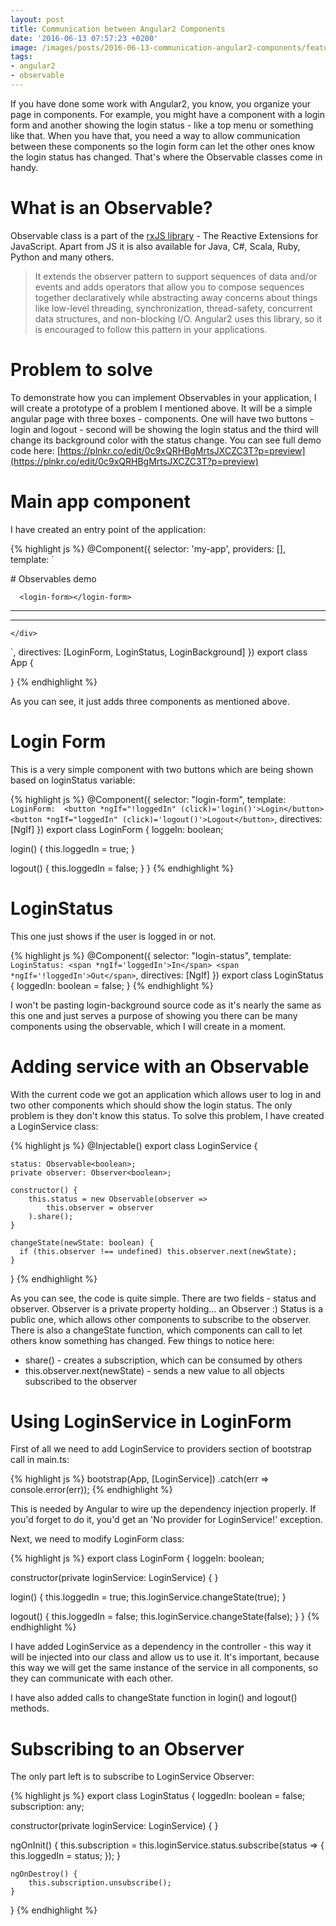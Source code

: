 ```yaml
---
layout: post
title: Communication between Angular2 Components
date: '2016-06-13 07:57:23 +0200'
image: /images/posts/2016-06-13-communication-angular2-components/featured.jpg
tags:
- angular2
- observable
---
```

If you have done some work with Angular2, you know, you organize your page in components. For example, you might have a component with a login form and another showing the login status - like a top menu or something like that. When you have that, you need a way to allow communication between these components so the login form can let the other ones know the login status has changed. That's where the Observable classes come in handy.

# What is an Observable? 
Observable class is a part of the [rxJS library](http://reactivex.io/intro.html) - The Reactive Extensions for JavaScript. Apart from JS it is also available for Java, C#, Scala, Ruby, Python and many others.

>It extends the observer pattern to support sequences of data and/or events and adds operators that allow you to compose sequences together declaratively while abstracting away concerns about things like low-level threading, synchronization, thread-safety, concurrent data structures, and non-blocking I/O. Angular2 uses this library, so it is encouraged to follow this pattern in your applications. 

# Problem to solve
To demonstrate how you can implement Observables in your application, I will create a prototype of a problem I mentioned above. It will be a simple angular page with three boxes - components. One will have two buttons - login and logout - second will be showing the login status and the third will change its background color with the status change. You can see full demo code here: [https://plnkr.co/edit/0c9xQRHBgMrtsJXCZC3T?p=preview](https://plnkr.co/edit/0c9xQRHBgMrtsJXCZC3T?p=preview)

# Main app component
I have created an entry point of the application: 

{% highlight js %}
@Component({
  selector: 'my-app',
  providers: [],
  template: `

<div>
# Observables demo

      <login-form></login-form>

<hr>
      <login-status></login-status>

<hr>
      <login-background></login-background>

    </div>
  `,
  directives: [LoginForm, LoginStatus, LoginBackground]
})
export class App {

}
{% endhighlight %}

As you can see, it just adds three components as mentioned above. 

# Login Form
This is a very simple component with two buttons which are being shown based on loginStatus variable: 

{% highlight js %}
@Component({
  selector: "login-form",
  template: `
    LoginForm: 
    <button *ngIf="!loggedIn" (click)='login()'>Login</button>
    <button *ngIf="loggedIn" (click)='logout()'>Logout</button>
  `,
  directives: [NgIf]
})
export class LoginForm {
  loggeIn: boolean;

  login() {
    this.loggedIn = true;
  }

  logout() {
    this.loggedIn = false;
  }
}
{% endhighlight %}

# LoginStatus
This one just shows if the user is logged in or not.

{% highlight js %}
@Component({
  selector: "login-status",
  template: `
    LoginStatus:
    <span *ngIf='loggedIn'>In</span>
    <span *ngIf='!loggedIn'>Out</span>
  `,
  directives: [NgIf]
})
export class LoginStatus {
  loggedIn: boolean = false;
}
{% endhighlight %}

I won't be pasting login-background source code as it's nearly the same as this one and just serves a purpose of showing you there can be many components using the observable, which I will create in a moment. 

# Adding service with an Observable
With the current code we got an application which allows user to log in and two other components which should show the login status. The only problem is they don't know this status. To solve this problem, I have created a LoginService class: 

{% highlight js %}
@Injectable()
export class LoginService {

    status: Observable<boolean>;
    private observer: Observer<boolean>;

    constructor() {
        this.status = new Observable(observer =>
            this.observer = observer
        ).share();
    }

    changeState(newState: boolean) {
      if (this.observer !== undefined) this.observer.next(newState);
    }
}
{% endhighlight %}

As you can see, the code is quite simple. There are two fields - status and observer. Observer is a private property holding... an Observer :) Status is a public one, which allows other components to subscribe to the observer. There is also a changeState function, which components can call to let others know something has changed. Few things to notice here:

* share() - creates a subscription, which can be consumed by others
* this.observer.next(newState) - sends a new value to all objects subscribed to the observer

# Using LoginService in LoginForm
First of all we need to add LoginService to providers section of bootstrap call in main.ts: 

{% highlight js %}
bootstrap(App, [LoginService])
 .catch(err => console.error(err));
{% endhighlight %}

This is needed by Angular to wire up the dependency injection properly. If you'd forget to do it, you'd get an 'No provider for LoginService!' exception. 

Next, we need to modify LoginForm class: 

{% highlight js %}
export class LoginForm {
  loggeIn: boolean;

  constructor(private loginService: LoginService) {
  }

  login() {
    this.loggedIn = true;
    this.loginService.changeState(true);
  }

  logout() {
    this.loggedIn = false;
    this.loginService.changeState(false);
  }
} 
{% endhighlight %}

I have added LoginService as a dependency in the controller - this way it will be injected into our class and allow us to use it. It's important, because this way we will get the same instance of the service in all components, so they can communicate with each other. 

I have also added calls to changeState function in login() and logout() methods. 

# Subscribing to an Observer
The only part left is to subscribe to LoginService Observer: 

{% highlight js %}
export class LoginStatus {
  loggedIn: boolean = false;
  subscription: any;

  constructor(private loginService: LoginService) {
  }

  ngOnInit() {
        this.subscription = this.loginService.status.subscribe(status => {
            this.loggedIn = status;
        });
    }

    ngOnDestroy() {
        this.subscription.unsubscribe();
    }
}
{% endhighlight %}


